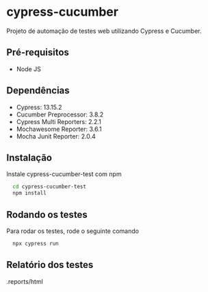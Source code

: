 # cypress-cucumber
Projeto de automação de testes web utilizando Cypress e Cucumber.

## Pré-requisitos
- Node JS

## Dependências
- Cypress: 13.15.2
- Cucumber Preprocessor: 3.8.2
- Cypress Multi Reporters: 2.2.1
- Mochawesome Reporter: 3.6.1
- Mocha Junit Reporter: 2.0.4

## Instalação
Instale cypress-cucumber-test com npm

```bash
  cd cypress-cucumber-test
  npm install
```

## Rodando os testes
Para rodar os testes, rode o seguinte comando

```bash
  npx cypress run
```
## Relatório dos testes
.reports/html
